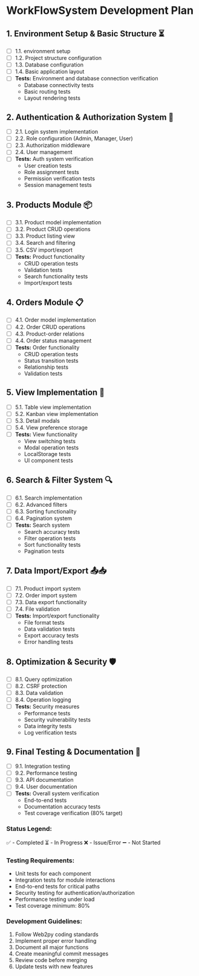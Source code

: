 # WorkFlowSystem Development Plan

## 1. Environment Setup & Basic Structure ⏳
- [ ] 1.1. environment setup
- [ ] 1.2. Project structure configuration
- [ ] 1.3. Database configuration
- [ ] 1.4. Basic application layout
- [ ] **Tests:** Environment and database connection verification
    - Database connectivity tests
    - Basic routing tests
    - Layout rendering tests

## 2. Authentication & Authorization System 🔐
- [ ] 2.1. Login system implementation
- [ ] 2.2. Role configuration (Admin, Manager, User)
- [ ] 2.3. Authorization middleware
- [ ] 2.4. User management
- [ ] **Tests:** Auth system verification
    - User creation tests
    - Role assignment tests
    - Permission verification tests
    - Session management tests

## 3. Products Module 📦
- [ ] 3.1. Product model implementation
- [ ] 3.2. Product CRUD operations
- [ ] 3.3. Product listing view
- [ ] 3.4. Search and filtering
- [ ] 3.5. CSV import/export
- [ ] **Tests:** Product functionality
    - CRUD operation tests
    - Validation tests
    - Search functionality tests
    - Import/export tests

## 4. Orders Module 📋
- [ ] 4.1. Order model implementation
- [ ] 4.2. Order CRUD operations
- [ ] 4.3. Product-order relations
- [ ] 4.4. Order status management
- [ ] **Tests:** Order functionality
    - CRUD operation tests
    - Status transition tests
    - Relationship tests
    - Validation tests

## 5. View Implementation 👀
- [ ] 5.1. Table view implementation
- [ ] 5.2. Kanban view implementation
- [ ] 5.3. Detail modals
- [ ] 5.4. View preference storage
- [ ] **Tests:** View functionality
    - View switching tests
    - Modal operation tests
    - LocalStorage tests
    - UI component tests

## 6. Search & Filter System 🔍
- [ ] 6.1. Search implementation
- [ ] 6.2. Advanced filters
- [ ] 6.3. Sorting functionality
- [ ] 6.4. Pagination system
- [ ] **Tests:** Search system
    - Search accuracy tests
    - Filter operation tests
    - Sort functionality tests
    - Pagination tests

## 7. Data Import/Export 📤📥
- [ ] 7.1. Product import system
- [ ] 7.2. Order import system
- [ ] 7.3. Data export functionality
- [ ] 7.4. File validation
- [ ] **Tests:** Import/export functionality
    - File format tests
    - Data validation tests
    - Export accuracy tests
    - Error handling tests

## 8. Optimization & Security 🛡️
- [ ] 8.1. Query optimization
- [ ] 8.2. CSRF protection
- [ ] 8.3. Data validation
- [ ] 8.4. Operation logging
- [ ] **Tests:** Security measures
    - Performance tests
    - Security vulnerability tests
    - Data integrity tests
    - Log verification tests

## 9. Final Testing & Documentation 📝
- [ ] 9.1. Integration testing
- [ ] 9.2. Performance testing
- [ ] 9.3. API documentation
- [ ] 9.4. User documentation
- [ ] **Tests:** Overall system verification
    - End-to-end tests
    - Documentation accuracy tests
    - Test coverage verification (80% target)

### Status Legend:
✅ - Completed
⏳ - In Progress
❌ - Issue/Error
➖ - Not Started

### Testing Requirements:
- Unit tests for each component
- Integration tests for module interactions
- End-to-end tests for critical paths
- Security testing for authentication/authorization
- Performance testing under load
- Test coverage minimum: 80%

### Development Guidelines:
1. Follow Web2py coding standards
2. Implement proper error handling
3. Document all major functions
4. Create meaningful commit messages
5. Review code before merging
6. Update tests with new features